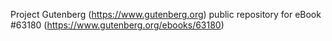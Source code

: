 Project Gutenberg (https://www.gutenberg.org) public repository for eBook #63180 (https://www.gutenberg.org/ebooks/63180)
